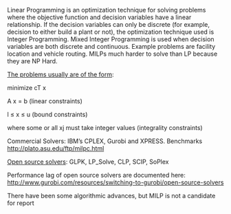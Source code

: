 Linear Programming is an optimization technique for solving problems where the objective function and decision variables have a linear relationship. If the decision variables can only be discrete (for example, decision to either build a plant or not), the optimization technique used is Integer Programming. Mixed Integer Programming is used when decision variables are both discrete and continuous.  Example problems are facility location and vehicle routing. MILPs much harder to solve than LP because they are NP Hard. 

[The problems usually are of the form](http://www.gurobi.com/resources/getting-started/mip-basics):

minimize cT x

A x = b (linear constraints)

l ≤ x ≤ u (bound constraints)

where some or all xj must take integer values (integrality constraints)

Commercial Solvers: IBM’s CPLEX, Gurobi and XPRESS.
Benchmarks http://plato.asu.edu/ftp/milpc.html

[Open source solvers](https://pdfs.semanticscholar.org/4946/08a6837147f8168e2bd371a4bb5ac0a54513.pdf): GLPK, LP_Solve, CLP, SCIP, SoPlex

Performance lag of open source solvers are documented here:  
http://www.gurobi.com/resources/switching-to-gurobi/open-source-solvers

There have been some algorithmic advances, but MILP is not a candidate for report
